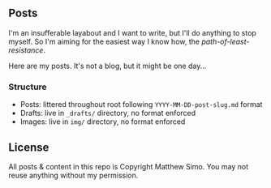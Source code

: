 

## Posts

I'm an insufferable layabout and I want to write, but I'll do anything to stop myself. So I'm aiming for the easiest way I know how, the _path-of-least-resistance_. 

Here are my posts. It's not a blog, but it might be one day...

### Structure

- Posts: littered throughout root following `YYYY-MM-DD-post-slug.md` format
- Drafts: live in `_drafts/` directory, no format enforced
- Images: live in `img/` directory, no format enforced


## License

All posts & content in this repo is Copyright Matthew Simo. You may not reuse anything without my permission.


